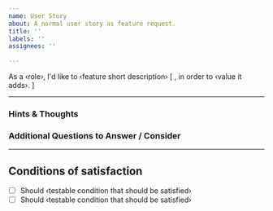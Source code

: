 ```yaml
---
name: User Story
about: A normal user story as feature request.
title: ''
labels: ''
assignees: ''

---
```


As a ‹role›, I'd like to ‹feature short description› [ , in order to ‹value it adds›. ]

---

### Hints & Thoughts

### Additional Questions to Answer / Consider

---

## Conditions of satisfaction

- [ ] Should ‹testable condition that should be satisfied›
- [ ] Should ‹testable condition that should be satisfied›
